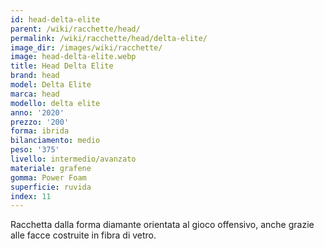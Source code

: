 ```yaml
---
id: head-delta-elite
parent: /wiki/racchette/head/
permalink: /wiki/racchette/head/delta-elite/
image_dir: /images/wiki/racchette/
image: head-delta-elite.webp
title: Head Delta Elite
brand: head
model: Delta Elite
marca: head
modello: delta elite
anno: '2020'
prezzo: '200'
forma: ibrida
bilanciamento: medio
peso: '375'
livello: intermedio/avanzato
materiale: grafene
gomma: Power Foam
superficie: ruvida
index: 11
---
```

Racchetta dalla forma diamante orientata al gioco offensivo, anche grazie alle facce costruite in fibra di vetro.